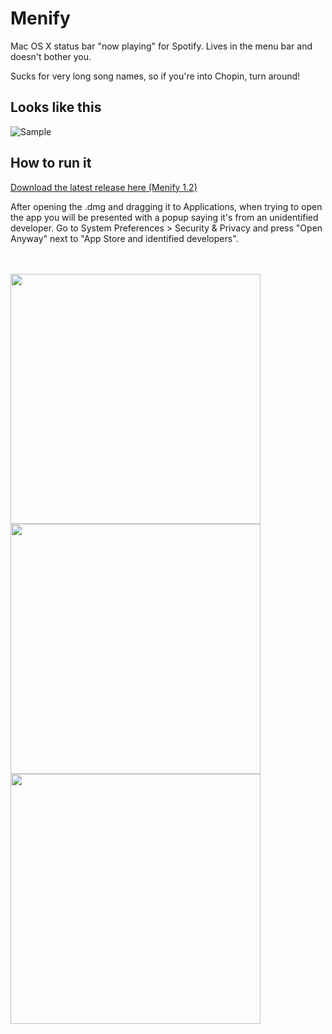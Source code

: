 # Menify

Mac OS X status bar "now playing" for Spotify.
Lives in the menu bar and doesn't bother you. 

Sucks for very long song names, so if you're into Chopin, turn around!

Looks like this
-----

![Sample](https://www.zinokader.se/img/menify/sample.png)

How to run it
-----


[Download the latest release here (Menify 1.2)](https://github.com/ZinoKader/Menify/releases/download/1.2/Menify-1.2.dmg)


After opening the .dmg and dragging it to Applications, when trying to open the app
you will be presented with a popup saying it's from an unidentified developer. Go to System Preferences > Security & Privacy and press "Open Anyway" next to "App Store and identified developers".

<br>
<br>

<img src="https://www.zinokader.se/img/menify/step1.png" width="400">

<br>

<img src="https://www.zinokader.se/img/menify/step2.png" width="400">

<br>

<img src="https://www.zinokader.se/img/menify/step3.png" width="400">
